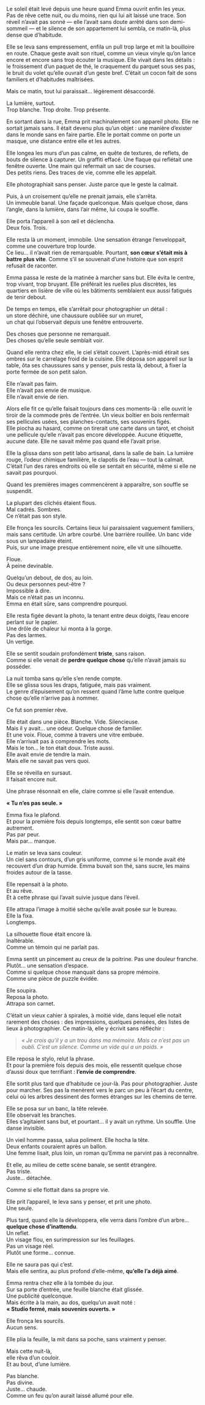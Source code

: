Le soleil était levé depuis une heure quand Emma ouvrit enfin les yeux.  
Pas de rêve cette nuit, ou du moins, rien qui lui ait laissé une trace. Son réveil n’avait pas sonné — elle l’avait sans doute arrêté dans son demi-sommeil — et le silence de son appartement lui sembla, ce matin-là, plus dense que d’habitude.

Elle se leva sans empressement, enfila un pull trop large et mit la bouilloire en route. Chaque geste avait son rituel, comme un vieux vinyle qu’on lance encore et encore sans trop écouter la musique. Elle vivait dans les détails : le froissement d’un paquet de thé, le craquement du parquet sous ses pas, le bruit du volet qu’elle ouvrait d’un geste bref. C’était un cocon fait de sons familiers et d’habitudes maîtrisées.

Mais ce matin, tout lui paraissait... légèrement désaccordé.

La lumière, surtout.  
Trop blanche. Trop droite. Trop présente.

En sortant dans la rue, Emma prit machinalement son appareil photo. Elle ne sortait jamais sans. Il était devenu plus qu’un objet : une manière d’exister dans le monde sans en faire partie. Elle le portait comme on porte un masque, une distance entre elle et les autres.

Elle longea les murs d’un pas calme, en quête de textures, de reflets, de bouts de silence à capturer. Un graffiti effacé. Une flaque qui reflétait une fenêtre ouverte. Une main qui refermait un sac de courses.  
Des petits riens. Des traces de vie, comme elle les appelait.

Elle photographiait sans penser. Juste parce que le geste la calmait.

Puis, à un croisement qu’elle ne prenait jamais, elle s’arrêta.  
Un immeuble banal. Une façade quelconque. Mais quelque chose, dans l’angle, dans la lumière, dans l’air même, lui coupa le souffle.

Elle porta l’appareil à son œil et déclencha.  
Deux fois. Trois.

Elle resta là un moment, immobile. Une sensation étrange l’enveloppait, comme une couverture trop lourde.  
Ce lieu… il n’avait rien de remarquable. Pourtant, **son cœur s’était mis à battre plus vite**. Comme s’il se souvenait d’une histoire que son esprit refusait de raconter.

Emma passa le reste de la matinée à marcher sans but. Elle évita le centre, trop vivant, trop bruyant. Elle préférait les ruelles plus discrètes, les quartiers en lisière de ville où les bâtiments semblaient eux aussi fatigués de tenir debout.

De temps en temps, elle s’arrêtait pour photographier un détail :  
un store déchiré, une chaussure oubliée sur un muret,  
un chat qui l’observait depuis une fenêtre entrouverte.

Des choses que personne ne remarquait.  
Des choses qu’elle seule semblait voir.

Quand elle rentra chez elle, le ciel s’était couvert. L’après-midi étirait ses ombres sur le carrelage froid de la cuisine. Elle déposa son appareil sur la table, ôta ses chaussures sans y penser, puis resta là, debout, à fixer la porte fermée de son petit salon.

Elle n’avait pas faim.  
Elle n’avait pas envie de musique.  
Elle n’avait envie de rien.

Alors elle fit ce qu’elle faisait toujours dans ces moments-là : elle ouvrit le tiroir de la commode près de l’entrée. Un vieux boîtier en bois renfermait ses pellicules usées, ses planches-contacts, ses souvenirs figés.  
Elle piocha au hasard, comme on tirerait une carte dans un tarot, et choisit une pellicule qu’elle n’avait pas encore développée. Aucune étiquette, aucune date. Elle ne savait même pas quand elle l’avait prise.

Elle la glissa dans son petit labo artisanal, dans la salle de bain. La lumière rouge, l’odeur chimique familière, le clapotis de l’eau — tout la calmait. C’était l’un des rares endroits où elle se sentait en sécurité, même si elle ne savait pas pourquoi.

Quand les premières images commencèrent à apparaître, son souffle se suspendit.

La plupart des clichés étaient flous.  
Mal cadrés. Sombres.  
Ce n’était pas son style.

Elle fronça les sourcils. Certains lieux lui paraissaient vaguement familiers, mais sans certitude. Un arbre courbé. Une barrière rouillée. Un banc vide sous un lampadaire éteint.  
Puis, sur une image presque entièrement noire, elle vit une silhouette.

Floue.  
À peine devinable.

Quelqu’un debout, de dos, au loin.  
Ou deux personnes peut-être ?  
Impossible à dire.  
Mais ce n’était pas un inconnu.  
Emma en était sûre, sans comprendre pourquoi.

Elle resta figée devant la photo, la tenant entre deux doigts, l’eau encore perlant sur le papier.  
Une drôle de chaleur lui monta à la gorge.  
Pas des larmes.  
Un vertige.

Elle se sentit soudain profondément **triste**, sans raison.  
Comme si elle venait de **perdre quelque chose** qu’elle n’avait jamais su posséder.

La nuit tomba sans qu’elle s’en rende compte.  
Elle se glissa sous les draps, fatiguée, mais pas vraiment.  
Le genre d’épuisement qu’on ressent quand l’âme lutte contre quelque chose qu’elle n’arrive pas à nommer.

Ce fut son premier rêve.

Elle était dans une pièce. Blanche. Vide. Silencieuse.  
Mais il y avait… une odeur. Quelque chose de familier.  
Et une voix. Floue, comme à travers une vitre embuée.  
Elle n’arrivait pas à comprendre les mots.  
Mais le ton… le ton était doux. Triste aussi.  
Elle avait envie de tendre la main.  
Mais elle ne savait pas vers quoi.

Elle se réveilla en sursaut.  
Il faisait encore nuit.

Une phrase résonnait en elle, claire comme si elle l’avait entendue.

**« Tu n’es pas seule. »**

Emma fixa le plafond.  
Et pour la première fois depuis longtemps, elle sentit son cœur battre autrement.  
Pas par peur.  
Mais par… manque.

Le matin se leva sans couleur.  
Un ciel sans contours, d’un gris uniforme, comme si le monde avait été recouvert d’un drap humide. Emma buvait son thé, sans sucre, les mains froides autour de la tasse.

Elle repensait à la photo.  
Et au rêve.  
Et à cette phrase qui l’avait suivie jusque dans l’éveil.

Elle attrapa l’image à moitié sèche qu’elle avait posée sur le bureau.  
Elle la fixa.  
Longtemps.

La silhouette floue était encore là.  
Inaltérable.  
Comme un témoin qui ne parlait pas.

Emma sentit un pincement au creux de la poitrine. Pas une douleur franche. Plutôt… une sensation d’espace.  
Comme si quelque chose manquait dans sa propre mémoire.  
Comme une pièce de puzzle évidée.

Elle soupira.  
Reposa la photo.  
Attrapa son carnet.

C’était un vieux cahier à spirales, à moitié vide, dans lequel elle notait rarement des choses : des impressions, quelques pensées, des listes de lieux à photographier. Ce matin-là, elle y écrivit sans réfléchir :

> _« Je crois qu’il y a un trou dans ma mémoire. Mais ce n’est pas un oubli. C’est un silence. Comme un vide qui a un poids. »_

Elle reposa le stylo, relut la phrase.  
Et pour la première fois depuis des mois, elle ressentit quelque chose d’aussi doux que terrifiant : **l’envie de comprendre**.

Elle sortit plus tard que d’habitude ce jour-là. Pas pour photographier. Juste pour marcher. Ses pas la menèrent vers le parc un peu à l’écart du centre, celui où les arbres dessinent des formes étranges sur les chemins de terre.

Elle se posa sur un banc, la tête relevée.  
Elle observait les branches.  
Elles s’agitaient sans but, et pourtant… il y avait un rythme. Un souffle. Une danse invisible.

Un vieil homme passa, salua poliment. Elle hocha la tête.  
Deux enfants couraient après un ballon.  
Une femme lisait, plus loin, un roman qu’Emma ne parvint pas à reconnaître.

Et elle, au milieu de cette scène banale, se sentit étrangère.  
Pas triste.  
Juste... détachée.

Comme si elle flottait dans sa propre vie.

Elle prit l’appareil, le leva sans y penser, et prit une photo.  
Une seule.

Plus tard, quand elle la développera, elle verra dans l’ombre d’un arbre… **quelque chose d’inattendu**.  
Un reflet.  
Un visage flou, en surimpression sur les feuillages.  
Pas un visage réel.  
Plutôt une forme… connue.

Elle ne saura pas qui c’est.  
Mais elle sentira, au plus profond d’elle-même, **qu’elle l’a déjà aimé**.

Emma rentra chez elle à la tombée du jour.  
Sur sa porte d’entrée, une feuille blanche était glissée.  
Une publicité quelconque.  
Mais écrite à la main, au dos, quelqu’un avait noté :  
**« Studio fermé, mais souvenirs ouverts. »**

Elle fronça les sourcils.  
Aucun sens.

Elle plia la feuille, la mit dans sa poche, sans vraiment y penser.

Mais cette nuit-là,  
elle rêva d’un couloir.  
Et au bout, d’une lumière.

Pas blanche.  
Pas divine.  
Juste… chaude.  
Comme un feu qu’on aurait laissé allumé pour elle.
